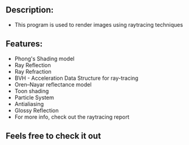 ## Description:
 - This program is used to render images using raytracing techniques
 
## Features:
 - Phong's Shading model
 - Ray Reflection
 - Ray Refraction
 - BVH - Acceleration Data Structure for ray-tracing
 - Oren–Nayar reflectance model
 - Toon shading
 - Particle System
 - Antialiasing
 - Glossy Reflection
 - For more info, check out the raytracing report
 
## Feels free to check it out
